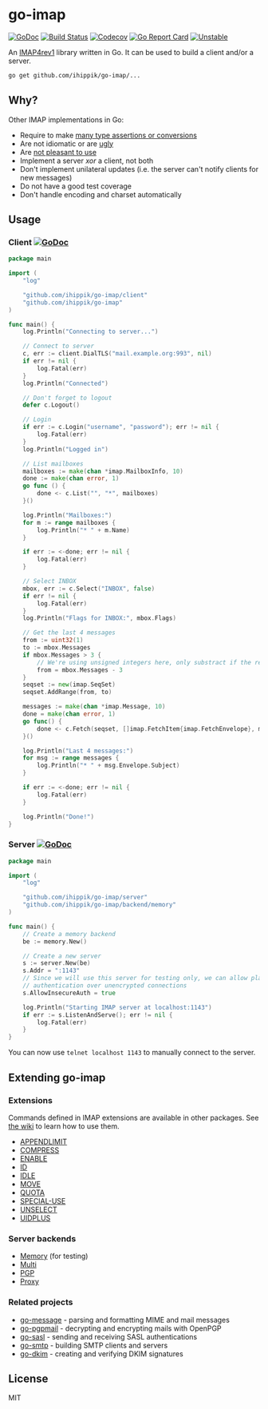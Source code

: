 # go-imap

[![GoDoc](https://godoc.org/github.com/ihippik/go-imap?status.svg)](https://godoc.org/github.com/ihippik/go-imap)
[![Build Status](https://travis-ci.org/ihippik/go-imap.svg?branch=master)](https://travis-ci.org/ihippik/go-imap)
[![Codecov](https://codecov.io/gh/ihippik/go-imap/branch/master/graph/badge.svg)](https://codecov.io/gh/ihippik/go-imap)
[![Go Report
Card](https://goreportcard.com/badge/github.com/ihippik/go-imap)](https://goreportcard.com/report/github.com/ihippik/go-imap)
[![Unstable](https://img.shields.io/badge/stability-unstable-yellow.svg)](https://github.com/emersion/stability-badges#unstable)

An [IMAP4rev1](https://tools.ietf.org/html/rfc3501) library written in Go. It
can be used to build a client and/or a server.

```bash
go get github.com/ihippik/go-imap/...
```

## Why?

Other IMAP implementations in Go:
* Require to make [many type assertions or conversions](https://github.com/emersion/neutron/blob/ca635850e2223d6cfe818664ef901fa6e3c1d859/backend/imap/util.go#L110)
* Are not idiomatic or are [ugly](https://github.com/jordwest/imap-server/blob/master/conn/commands.go#L53)
* Are [not pleasant to use](https://github.com/emersion/neutron/blob/ca635850e2223d6cfe818664ef901fa6e3c1d859/backend/imap/messages.go#L228)
* Implement a server _xor_ a client, not both
* Don't implement unilateral updates (i.e. the server can't notify clients for
  new messages)
* Do not have a good test coverage
* Don't handle encoding and charset automatically

## Usage

### Client [![GoDoc](https://godoc.org/github.com/ihippik/go-imap/client?status.svg)](https://godoc.org/github.com/ihippik/go-imap/client)

```go
package main

import (
	"log"

	"github.com/ihippik/go-imap/client"
	"github.com/ihippik/go-imap"
)

func main() {
	log.Println("Connecting to server...")

	// Connect to server
	c, err := client.DialTLS("mail.example.org:993", nil)
	if err != nil {
		log.Fatal(err)
	}
	log.Println("Connected")

	// Don't forget to logout
	defer c.Logout()

	// Login
	if err := c.Login("username", "password"); err != nil {
		log.Fatal(err)
	}
	log.Println("Logged in")

	// List mailboxes
	mailboxes := make(chan *imap.MailboxInfo, 10)
	done := make(chan error, 1)
	go func () {
		done <- c.List("", "*", mailboxes)
	}()

	log.Println("Mailboxes:")
	for m := range mailboxes {
		log.Println("* " + m.Name)
	}

	if err := <-done; err != nil {
		log.Fatal(err)
	}

	// Select INBOX
	mbox, err := c.Select("INBOX", false)
	if err != nil {
		log.Fatal(err)
	}
	log.Println("Flags for INBOX:", mbox.Flags)

	// Get the last 4 messages
	from := uint32(1)
	to := mbox.Messages
	if mbox.Messages > 3 {
		// We're using unsigned integers here, only substract if the result is > 0
		from = mbox.Messages - 3
	}
	seqset := new(imap.SeqSet)
	seqset.AddRange(from, to)

	messages := make(chan *imap.Message, 10)
	done = make(chan error, 1)
	go func() {
		done <- c.Fetch(seqset, []imap.FetchItem{imap.FetchEnvelope}, messages)
	}()

	log.Println("Last 4 messages:")
	for msg := range messages {
		log.Println("* " + msg.Envelope.Subject)
	}

	if err := <-done; err != nil {
		log.Fatal(err)
	}

	log.Println("Done!")
}
```

### Server [![GoDoc](https://godoc.org/github.com/ihippik/go-imap/server?status.svg)](https://godoc.org/github.com/ihippik/go-imap/server)

```go
package main

import (
	"log"

	"github.com/ihippik/go-imap/server"
	"github.com/ihippik/go-imap/backend/memory"
)

func main() {
	// Create a memory backend
	be := memory.New()

	// Create a new server
	s := server.New(be)
	s.Addr = ":1143"
	// Since we will use this server for testing only, we can allow plain text
	// authentication over unencrypted connections
	s.AllowInsecureAuth = true

	log.Println("Starting IMAP server at localhost:1143")
	if err := s.ListenAndServe(); err != nil {
		log.Fatal(err)
	}
}
```

You can now use `telnet localhost 1143` to manually connect to the server.

## Extending go-imap

### Extensions

Commands defined in IMAP extensions are available in other packages. See [the
wiki](https://github.com/ihippik/go-imap/wiki/Using-extensions#using-client-extensions)
to learn how to use them.

* [APPENDLIMIT](https://github.com/ihippik/go-imap-appendlimit)
* [COMPRESS](https://github.com/ihippik/go-imap-compress)
* [ENABLE](https://github.com/ihippik/go-imap-enable)
* [ID](https://github.com/ProtonMail/go-imap-id)
* [IDLE](https://github.com/ihippik/go-imap-idle)
* [MOVE](https://github.com/ihippik/go-imap-move)
* [QUOTA](https://github.com/ihippik/go-imap-quota)
* [SPECIAL-USE](https://github.com/ihippik/go-imap-specialuse)
* [UNSELECT](https://github.com/ihippik/go-imap-unselect)
* [UIDPLUS](https://github.com/ihippik/go-imap-uidplus)

### Server backends

* [Memory](https://github.com/ihippik/go-imap/tree/master/backend/memory) (for testing)
* [Multi](https://github.com/ihippik/go-imap-multi)
* [PGP](https://github.com/ihippik/go-imap-pgp)
* [Proxy](https://github.com/ihippik/go-imap-proxy)

### Related projects

* [go-message](https://github.com/emersion/go-message) - parsing and formatting MIME and mail messages
* [go-pgpmail](https://github.com/emersion/go-pgpmail) - decrypting and encrypting mails with OpenPGP
* [go-sasl](https://github.com/emersion/go-sasl) - sending and receiving SASL authentications
* [go-smtp](https://github.com/emersion/go-smtp) - building SMTP clients and servers
* [go-dkim](https://github.com/emersion/go-dkim) - creating and verifying DKIM signatures

## License

MIT
